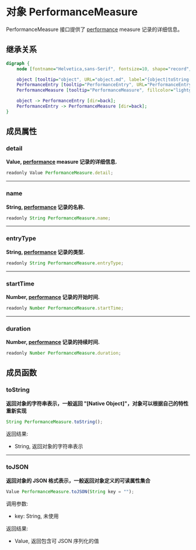 # 对象 PerformanceMeasure
PerformanceMeasure 接口提供了 [performance](../../module/ifs/performance.md) measure 记录的详细信息。

## 继承关系
```dot
digraph {
    node [fontname="Helvetica,sans-Serif", fontsize=10, shape="record", style="filled", fillcolor="white"];

    object [tooltip="object", URL="object.md", label="{object|toString()\ltoJSON()\l}"];
    PerformanceEntry [tooltip="PerformanceEntry", URL="PerformanceEntry.md", label="{PerformanceEntry|name\lentryType\lstartTime\lduration\l}"];
    PerformanceMeasure [tooltip="PerformanceMeasure", fillcolor="lightgray", id="me", label="{PerformanceMeasure|detail\l}"];

    object -> PerformanceEntry [dir=back];
    PerformanceEntry -> PerformanceMeasure [dir=back];
}
```

## 成员属性
        
### detail
**Value, [performance](../../module/ifs/performance.md) measure 记录的详细信息.**

```JavaScript
readonly Value PerformanceMeasure.detail;
```

--------------------------
### name
**String, [performance](../../module/ifs/performance.md) 记录的名称.**

```JavaScript
readonly String PerformanceMeasure.name;
```

--------------------------
### entryType
**String, [performance](../../module/ifs/performance.md) 记录的类型.**

```JavaScript
readonly String PerformanceMeasure.entryType;
```

--------------------------
### startTime
**Number, [performance](../../module/ifs/performance.md) 记录的开始时间.**

```JavaScript
readonly Number PerformanceMeasure.startTime;
```

--------------------------
### duration
**Number, [performance](../../module/ifs/performance.md) 记录的持续时间.**

```JavaScript
readonly Number PerformanceMeasure.duration;
```

## 成员函数
        
### toString
**返回对象的字符串表示，一般返回 "[Native Object]"，对象可以根据自己的特性重新实现**

```JavaScript
String PerformanceMeasure.toString();
```

返回结果:
* String, 返回对象的字符串表示

--------------------------
### toJSON
**返回对象的 JSON 格式表示，一般返回对象定义的可读属性集合**

```JavaScript
Value PerformanceMeasure.toJSON(String key = "");
```

调用参数:
* key: String, 未使用

返回结果:
* Value, 返回包含可 JSON 序列化的值

